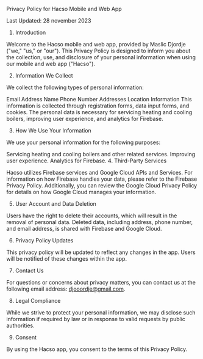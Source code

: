 Privacy Policy for Hacso Mobile and Web App

Last Updated: 28 november 2023

1. Introduction

Welcome to the Hacso mobile and web app, provided by Maslic Djordje ("we," "us," or "our"). This Privacy Policy is designed to inform you about the collection, use, and disclosure of your personal information when using our mobile and web app ("Hacso").

2. Information We Collect

We collect the following types of personal information:

Email Address
Name
Phone Number
Addresses
Location Information
This information is collected through registration forms, data input forms, and cookies. The personal data is necessary for servicing heating and cooling boilers, improving user experience, and analytics for Firebase.

3. How We Use Your Information

We use your personal information for the following purposes:

Servicing heating and cooling boilers and other related services.
Improving user experience.
Analytics for Firebase.
4. Third-Party Services

Hacso utilizes Firebase services and Google Cloud APIs and Services. For information on how Firebase handles your data, please refer to the Firebase Privacy Policy. Additionally, you can review the Google Cloud Privacy Policy for details on how Google Cloud manages your information.

5. User Account and Data Deletion

Users have the right to delete their accounts, which will result in the removal of personal data. Deleted data, including address, phone number, and email address, is shared with Firebase and Google Cloud.

6. Privacy Policy Updates

This privacy policy will be updated to reflect any changes in the app. Users will be notified of these changes within the app.

7. Contact Us

For questions or concerns about privacy matters, you can contact us at the following email address: djooordje@gmail.com.

8. Legal Compliance

While we strive to protect your personal information, we may disclose such information if required by law or in response to valid requests by public authorities.

9. Consent

By using the Hacso app, you consent to the terms of this Privacy Policy.
